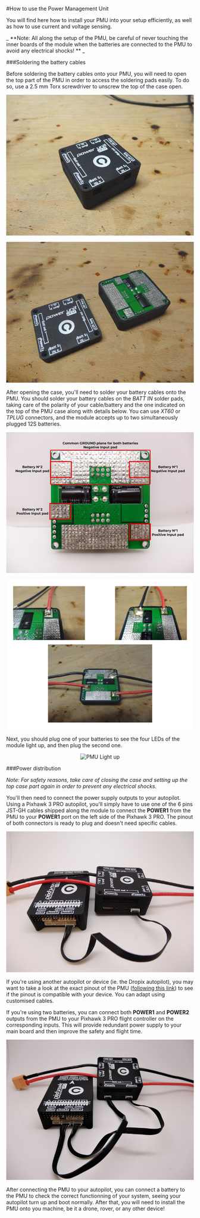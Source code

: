 #How to use the Power Management Unit

You will find here how to install your PMU into your setup efficiently, as well as how to use current and voltage sensing.

_ **Note: All along the setup of the PMU, be careful of never touching the inner boards of the module when the batteries are connected to the PMU to avoid any electrical shocks! ** _

###Soldering the battery cables

Before soldering the battery cables onto your PMU, you will need to open the top part of the PMU in order to access the soldering pads easily. To do so, use a 2.5 mm Torx screwdriver to unscrew the top of the case open.

<p align="center">
  <img src="./images/use1.jpg?raw=true" alt="Unscrewed PMU Case"/>
</p>

<p align="center">
  <img src="./images/use2.jpg?raw=true" alt="Open PMU Case"/>
</p>

After opening the case, you'll need to solder your battery cables onto the PMU. You should solder your battery cables on the _BATT IN_ solder pads, taking care of the polarity of your cable/battery and the one indicated on the top of the PMU case along with details below. You can use _XT60_ or _TPLUG_ connectors, and the module accepts up to two simultaneously plugged 12S batteries.

<p align="center">
  <img src="./images/pads.png?raw=true" alt="PMU Pads description"/>
</p>

<p align="center">
  <img src="./images/sold.png?raw=true" alt="PMU cables soldered"/>
</p>

Next, you should plug one of your batteries to see the four LEDs of the module light up, and then plug the second one.

<p align="center">
  <img src="./images/leds.jpg?raw=true" alt="PMU Light up"/>
</p>

###Power distribution

_Note: For safety reasons, take care of closing the case and setting up the top case part again in order to prevent any electrical shocks._

You'll then need to connect the power supply outputs to your autopilot. Using a Pixhawk 3 PRO autopilot, you'll simply have to use one of the 6 pins JST-GH cables shipped along the module to connect the **POWER1** from the PMU to your **POWER1** port on the left side of the Pixhawk 3 PRO. The pinout of both connectors is ready to plug and doesn't need specific cables.

<p align="center">
  <img src="./images/con1.jpg?raw=true" alt="PMU connected pix"/>
</p>

If you're using another autopilot or device (ie. the Dropix autopilot), you may want to take a look at the exact pinout of the PMU ([following this link](wire.md)) to see if the pinout is compatible with your device. You can adapt using customised cables. 

If you're using two batteries, you can connect both **POWER1** and **POWER2** outputs from the PMU to your Pixhawk 3 PRO flight controller on the corresponding inputs. This will provide redundant power supply to your main board and then improve the safety and flight time.

<p align="center">
  <img src="./images/con2.jpg?raw=true" alt="PMU connected pix"/>
</p>

After connecting the PMU to your autopilot, you can connect a battery to the PMU to check the correct functionning of your system, seeing your autopilot turn up and boot normally. After that, you will need to install the PMU onto you machine, be it a drone, rover, or any other device!